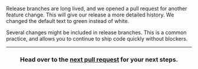 Release branches are long lived, and we opened a pull request for another feature change. This will give our release a more detailed history. We changed the default text to green instead of white.

Several changes might be included in release branches. This is a common practice, and allows you to continue to ship code quickly without blockers.

<hr>
<h3 align="center">Head over to the <a href="{{ url }}">next pull request</a> for your next steps.</h3>
